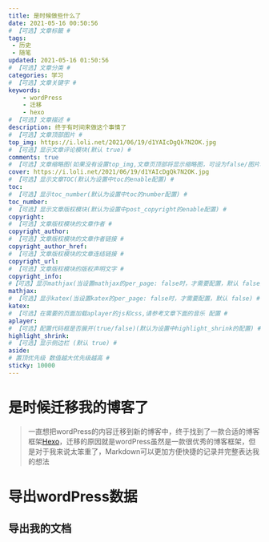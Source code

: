 ```yaml
---
title: 是时候做些什么了
date: 2021-05-16 00:50:56
# 【可选】文章标籤 #
tags:
 - 历史
 - 随笔
updated: 2021-05-16 01:50:56
# 【可选】文章分类 #
categories: 学习
# 【可选】文章关键字 #
keywords:
    - wordPress
    - 迁移
    - hexo
# 【可选】文章描述 #
description: 终于有时间来做这个事情了
# 【可选】文章顶部图片 #
top_img: https://i.loli.net/2021/06/19/d1YAIcDgQk7N2OK.jpg
# 【可选】显示文章评论模块(默认 true) #
comments: true
# 【可选】文章缩略图(如果没有设置top_img,文章页顶部将显示缩略图，可设为false/图片地址/留空) #
cover: https://i.loli.net/2021/06/19/d1YAIcDgQk7N2OK.jpg
# 【可选】显示文章TOC(默认为设置中toc的enable配置) #
toc:
# 【可选】显示toc_number(默认为设置中toc的number配置) #
toc_number:
# 【可选】显示文章版权模块(默认为设置中post_copyright的enable配置) #
copyright: 
# 【可选】文章版权模块的文章作者 #
copyright_author:
# 【可选】文章版权模块的文章作者链接 #
copyright_author_href:
# 【可选】文章版权模块的文章连结链接 #
copyright_url:
# 【可选】文章版权模块的版权声明文字 #
copyright_info: 
#【可选】显示mathjax(当设置mathjax的per_page: false时，才需要配置，默认 false) #
mathjax:
# 【可选】显示katex(当设置katex的per_page: false时，才需要配置，默认 false) #
katex:
# 【可选】在需要的页面加载aplayer的js和css,请参考文章下面的音乐 配置 #
aplayer:
# 【可选】配置代码框是否展开(true/false)(默认为设置中highlight_shrink的配置) #
highlight_shrink:
# 【可选】显示侧边栏 (默认 true) #
aside:
# 置顶优先级 数值越大优先级越高 #
sticky: 10000
---
```

# 是时候迁移我的博客了

> 一直想把wordPress的内容迁移到新的博客中，终于找到了一款合适的博客框架[Hexo](https://hexo.io/zh-cn/)，迁移的原因就是wordPress虽然是一款很优秀的博客框架，但是对于我来说太笨重了，Markdown可以更加方便快捷的记录并完整表达我的想法 

# 导出wordPress数据
## 导出我的文档

